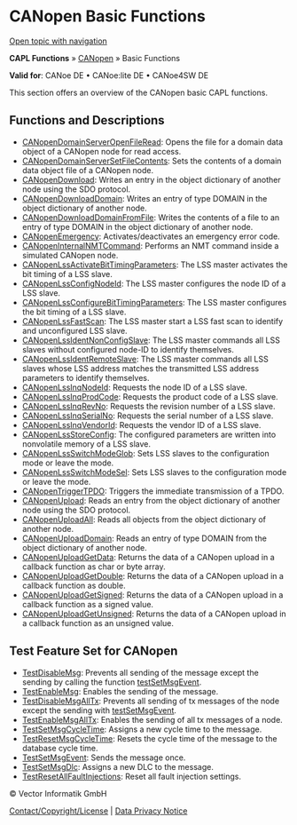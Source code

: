 # CANopen Basic Functions

[Open topic with navigation](../../../../../CANoeDEFamily.htm#Topics/CAPLFunctions/CANopen/CANopenBasic/CAPLfunctionsCANopenBasicOverview.md)

**CAPL Functions** » [CANopen](../CAPLfunctionsCANopenOverview.md) » Basic Functions

**Valid for**: CANoe DE • CANoe:lite DE • CANoe4SW DE

This section offers an overview of the CANopen basic CAPL functions.

## Functions and Descriptions

- [CANopenDomainServerOpenFileRead](Functions/CAPLfunctionsCANopenDomainServerOpenFileRead.md): Opens the file for a domain data object of a CANopen node for read access.
- [CANopenDomainServerSetFileContents](Functions/CAPLfunctionsCANopenDomainServerSetFileContents.md): Sets the contents of a domain data object file of a CANopen node.
- [CANopenDownload](Functions/CAPLfunctionsCANopenDownload.md): Writes an entry in the object dictionary of another node using the SDO protocol.
- [CANopenDownloadDomain](Functions/CAPLfunctionsCANopenDownloadDomain.md): Writes an entry of type DOMAIN in the object dictionary of another node.
- [CANopenDownloadDomainFromFile](Functions/CAPLfunctionsCANopenDownloadDomainFromFile.md): Writes the contents of a file to an entry of type DOMAIN in the object dictionary of another node.
- [CANopenEmergency](Functions/CAPLfunctionsCANopenEmergency.md): Activates/deactivates an emergency error code.
- [CANopenInternalNMTCommand](Functions/CAPLfunctionsCANopenInternalNMTCommand.md): Performs an NMT command inside a simulated CANopen node.
- [CANopenLssActivateBitTimingParameters](Functions/CAPLfunctionsCANopenLssActivateBitTimingParameters.md): The LSS master activates the bit timing of a LSS slave.
- [CANopenLssConfigNodeId](Functions/CAPLfunctionsCANopenLssConfigNodeId.md): The LSS master configures the node ID of a LSS slave.
- [CANopenLssConfigureBitTimingParameters](Functions/CAPLfunctionsCANopenLssConfigureBitTimingParameters.md): The LSS master configures the bit timing of a LSS slave.
- [CANopenLssFastScan](Functions/CAPLfunctionsCANopenLssFastScan.md): The LSS master start a LSS fast scan to identify and unconfigured LSS slave.
- [CANopenLssIdentNonConfigSlave](Functions/CAPLfunctionsCANopenLssIdentNonConfigSlave.md): The LSS master commands all LSS slaves without configured node-ID to identify themselves.
- [CANopenLssIdentRemoteSlave](Functions/CAPLfunctionsCANopenLssIdentRemoteSlave.md): The LSS master commands all LSS slaves whose LSS address matches the transmitted LSS address parameters to identify themselves.
- [CANopenLssInqNodeId](Functions/CAPLfunctionsCANopenLssInqNodeId.md): Requests the node ID of a LSS slave.
- [CANopenLssInqProdCode](Functions/CAPLfunctionsCANopenLssInqProdCode.md): Requests the product code of a LSS slave.
- [CANopenLssInqRevNo](Functions/CAPLfunctionsCANopenLssInqRevNo.md): Requests the revision number of a LSS slave.
- [CANopenLssInqSerialNo](Functions/CAPLfunctionsCANopenLssInqSerialNo.md): Requests the serial number of a LSS slave.
- [CANopenLssInqVendorId](Functions/CAPLfunctionsCANopenLssInqVendorId.md): Requests the vendor ID of a LSS slave.
- [CANopenLssStoreConfig](Functions/CAPLfunctionsCANopenLssStoreConfig.md): The configured parameters are written into nonvolatile memory of a LSS slave.
- [CANopenLssSwitchModeGlob](Functions/CAPLfunctionsCANopenLssSwitchModeGlob.md): Sets LSS slaves to the configuration mode or leave the mode.
- [CANopenLssSwitchModeSel](Functions/CAPLfunctionsCANopenLssSwitchModeSel.md): Sets LSS slaves to the configuration mode or leave the mode.
- [CANopenTriggerTPDO](Functions/CAPLfunctionsCANopenTriggerTPDO.md): Triggers the immediate transmission of a TPDO.
- [CANopenUpload](Functions/CAPLfunctionsCANopenUpload.md): Reads an entry from the object dictionary of another node using the SDO protocol.
- [CANopenUploadAll](Functions/CAPLfunctionsCANopenUploadAll.md): Reads all objects from the object dictionary of another node.
- [CANopenUploadDomain](Functions/CAPLfunctionsCANopenUploadDomain.md): Reads an entry of type DOMAIN from the object dictionary of another node.
- [CANopenUploadGetData](Functions/CAPLfunctionsCANopenUploadGetData.md): Returns the data of a CANopen upload in a callback function as char or byte array.
- [CANopenUploadGetDouble](Functions/CAPLfunctionsCANopenUploadGetDouble.md): Returns the data of a CANopen upload in a callback function as double.
- [CANopenUploadGetSigned](Functions/CAPLfunctionsCANopenUploadGetSigned.md): Returns the data of a CANopen upload in a callback function as a signed value.
- [CANopenUploadGetUnsigned](Functions/CAPLfunctionsCANopenUploadGetUnsigned.md): Returns the data of a CANopen upload in a callback function as an unsigned value.

## Test Feature Set for CANopen

- [TestDisableMsg](../../Test/Functions/CAPLfunctionTestDisableMsg.md): Prevents all sending of the message except the sending by calling the function [testSetMsgEvent](../../Test/Functions/CAPLfunctionTestSetMsgEvent.md).
- [TestEnableMsg](../../Test/Functions/CAPLfunctionTestEnableMsg.md): Enables the sending of the message.
- [TestDisableMsgAllTx](../../Test/Functions/CAPLfunctionTestDisableMsgAllTx.md): Prevents all sending of tx messages of the node except the sending with [testSetMsgEvent](../../Test/Functions/CAPLfunctionTestSetMsgEvent.md).
- [TestEnableMsgAllTx](../../Test/Functions/CAPLfunctionTestEnableMsgAllTx.md): Enables the sending of all tx messages of a node.
- [TestSetMsgCycleTime](../../Test/Functions/CAPLfunctionTestSetMsgCycleTime.md): Assigns a new cycle time to the message.
- [TestResetMsgCycleTime](../../Test/Functions/CAPLfunctionTestResetMsgCycleTime.md): Resets the cycle time of the message to the database cycle time.
- [TestSetMsgEvent](../../Test/Functions/CAPLfunctionTestSetMsgEvent.md): Sends the message once.
- [TestSetMsgDlc](../../Test/Functions/CAPLfunctionTestSetSetMsgDlc.md): Assigns a new DLC to the message.
- [TestResetAllFaultInjections](../../Test/Functions/CAPLfunctionTestResetAllFaultInjections.md): Reset all fault injection settings.

© Vector Informatik GmbH

[Contact/Copyright/License](../../../Shared/ContactCopyrightLicense.md) | [Data Privacy Notice](https://www.vector.com/int/en/company/get-info/privacy-policy/)